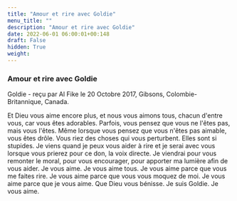 ```yaml
---
title: "Amour et rire avec Goldie"
menu_title: ""
description: "Amour et rire avec Goldie"
date: 2022-06-01 06:00:01+00:148
draft: False
hidden: True
weight:
---
```

### Amour et rire avec Goldie

Goldie - reçu par Al Fike le 20 Octobre 2017, Gibsons, Colombie-Britannique, Canada.

Et Dieu vous aime encore plus, et nous vous aimons tous, chacun d'entre vous, car vous êtes adorables. Parfois, vous pensez que vous ne l'êtes pas, mais vous l'êtes. Même lorsque vous pensez que vous n'êtes pas aimable, vous êtes drôle. Vous riez des choses qui vous perturbent. Elles sont si stupides. Je viens quand je peux vous aider à rire et je serai avec vous lorsque vous prierez pour ce don, la voix directe. Je viendrai pour vous remonter le moral, pour vous encourager, pour apporter ma lumière afin de vous aider. Je vous aime. Je vous aime tous. Je vous aime parce que vous me faites rire. Je vous aime parce que vous vous moquez de moi. Je vous aime parce que je vous aime. Que Dieu vous bénisse. Je suis Goldie. Je vous aime.
